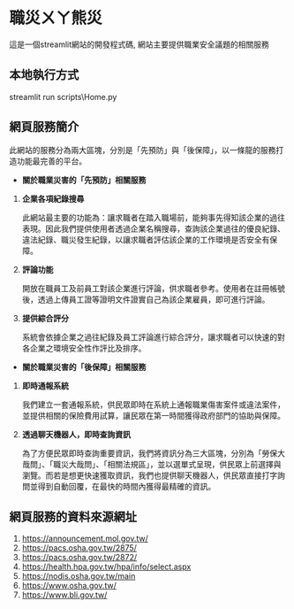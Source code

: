 # 職災ㄨㄚ熊災

這是一個streamlit網站的開發程式碼, 網站主要提供職業安全議題的相關服務

## 本地執行方式
streamlit run scripts\Home.py

## 網頁服務簡介

此網站的服務分為兩大區塊，分別是「先預防」與「後保障」，以一條龍的服務打造功能最完善的平台。

* **關於職業災害的「先預防」相關服務**
1. **企業各項紀錄搜尋**

    此網站最主要的功能為：讓求職者在踏入職場前，能夠事先得知該企業的過往表現。因此我們提供使用者透過企業名稱搜尋，查詢該企業過往的優良紀錄、違法紀錄、職災發生紀錄，以讓求職者評估該企業的工作環境是否安全有保障。

2. **評論功能**

    開放在職員工及前員工對該企業進行評論，供求職者參考。使用者在註冊帳號後，透過上傳員工證等證明文件證實自己為該企業雇員，即可進行評論。

3. **提供綜合評分**

    系統會依據企業之過往紀錄及員工評論進行綜合評分，讓求職者可以快速的對各企業之環境安全性作評比及排序。

* **關於職業災害的「後保障」相關服務**
1. **即時通報系統**

    我們建立一套通報系統，供民眾即時在系統上通報職業傷害案件或違法案件，並提供相關的保險費用試算，讓民眾在第一時間獲得政府部門的協助與保障。

2. **透過聊天機器人，即時查詢資訊**

    為了方便民眾即時查詢重要資訊，我們將資訊分為三大區塊，分別為「勞保大哉問」、「職災大哉問」、「相關法規區」，並以選單式呈現，供民眾上前選擇與瀏覽。而若是想更快速獲取資訊，我們也提供聊天機器人，供民眾直接打字詢問並得到自動回覆，在最快的時間內獲得最精確的資訊。

## 網頁服務的資料來源網址

1. https://announcement.mol.gov.tw/
2. https://pacs.osha.gov.tw/2875/
3. https://pacs.osha.gov.tw/2872/
4. https://health.hpa.gov.tw/hpa/info/select.aspx
5. https://nodis.osha.gov.tw/main
6. https://www.osha.gov.tw/
7. https://www.bli.gov.tw/